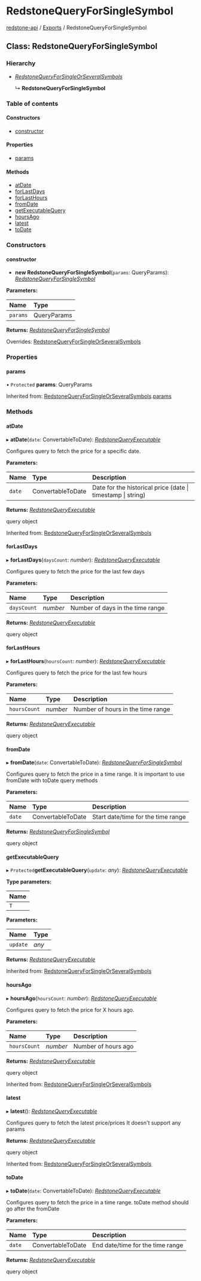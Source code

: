 # RedstoneQueryForSingleSymbol

[redstone-api](https://github.com/redstone-finance/redstone-docs/tree/e56f4e97ffe8229804276eb19e84c082fe4e179e/fluent-interface/README.md) / [Exports](https://github.com/redstone-finance/redstone-docs/tree/e56f4e97ffe8229804276eb19e84c082fe4e179e/fluent-interface/modules.md) / RedstoneQueryForSingleSymbol

## Class: RedstoneQueryForSingleSymbol

### Hierarchy

* [_RedstoneQueryForSingleOrSeveralSymbols_](redstonequeryforsingleorseveralsymbols.md)

  ↳ **RedstoneQueryForSingleSymbol**

### Table of contents

#### Constructors

* [constructor](redstonequeryforsinglesymbol.md#constructor)

#### Properties

* [params](redstonequeryforsinglesymbol.md#params)

#### Methods

* [atDate](redstonequeryforsinglesymbol.md#atdate)
* [forLastDays](redstonequeryforsinglesymbol.md#forlastdays)
* [forLastHours](redstonequeryforsinglesymbol.md#forlasthours)
* [fromDate](redstonequeryforsinglesymbol.md#fromdate)
* [getExecutableQuery](redstonequeryforsinglesymbol.md#getexecutablequery)
* [hoursAgo](redstonequeryforsinglesymbol.md#hoursago)
* [latest](redstonequeryforsinglesymbol.md#latest)
* [toDate](redstonequeryforsinglesymbol.md#todate)

### Constructors

#### constructor

* **new RedstoneQueryForSingleSymbol**\(`params`: QueryParams\): [_RedstoneQueryForSingleSymbol_](redstonequeryforsinglesymbol.md)

**Parameters:**

| Name | Type |
| :--- | :--- |
| `params` | QueryParams |

**Returns:** [_RedstoneQueryForSingleSymbol_](redstonequeryforsinglesymbol.md)

Overrides: [RedstoneQueryForSingleOrSeveralSymbols](redstonequeryforsingleorseveralsymbols.md)

### Properties

#### params

• `Protected` **params**: QueryParams

Inherited from: [RedstoneQueryForSingleOrSeveralSymbols](redstonequeryforsingleorseveralsymbols.md).[params](redstonequeryforsingleorseveralsymbols.md#params)

### Methods

#### atDate

▸ **atDate**\(`date`: ConvertableToDate\): [_RedstoneQueryExecutable_](redstonequeryexecutable.md)

Configures query to fetch the price for a specific date.

**Parameters:**

| Name | Type | Description |
| :--- | :--- | :--- |
| `date` | ConvertableToDate | Date for the historical price \(date \| timestamp \| string\) |

**Returns:** [_RedstoneQueryExecutable_](redstonequeryexecutable.md)

query object

Inherited from: [RedstoneQueryForSingleOrSeveralSymbols](redstonequeryforsingleorseveralsymbols.md)

#### forLastDays

▸ **forLastDays**\(`daysCount`: _number_\): [_RedstoneQueryExecutable_](redstonequeryexecutable.md)

Configures query to fetch the price for the last few days

**Parameters:**

| Name | Type | Description |
| :--- | :--- | :--- |
| `daysCount` | _number_ | Number of days in the time range |

**Returns:** [_RedstoneQueryExecutable_](redstonequeryexecutable.md)

query object

#### forLastHours

▸ **forLastHours**\(`hoursCount`: _number_\): [_RedstoneQueryExecutable_](redstonequeryexecutable.md)

Configures query to fetch the price for the last few hours

**Parameters:**

| Name | Type | Description |
| :--- | :--- | :--- |
| `hoursCount` | _number_ | Number of hours in the time range |

**Returns:** [_RedstoneQueryExecutable_](redstonequeryexecutable.md)

query object

#### fromDate

▸ **fromDate**\(`date`: ConvertableToDate\): [_RedstoneQueryForSingleSymbol_](redstonequeryforsinglesymbol.md)

Configures query to fetch the price in a time range. It is important to use fromDate with toDate query methods

**Parameters:**

| Name | Type | Description |
| :--- | :--- | :--- |
| `date` | ConvertableToDate | Start date/time for the time range |

**Returns:** [_RedstoneQueryForSingleSymbol_](redstonequeryforsinglesymbol.md)

query object

#### getExecutableQuery

▸ `Protected`**getExecutableQuery**\(`update`: _any_\): [_RedstoneQueryExecutable_](redstonequeryexecutable.md)

**Type parameters:**

| Name |
| :--- |
| `T` |

**Parameters:**

| Name | Type |
| :--- | :--- |
| `update` | _any_ |

**Returns:** [_RedstoneQueryExecutable_](redstonequeryexecutable.md)

Inherited from: [RedstoneQueryForSingleOrSeveralSymbols](redstonequeryforsingleorseveralsymbols.md)

#### hoursAgo

▸ **hoursAgo**\(`hoursCount`: _number_\): [_RedstoneQueryExecutable_](redstonequeryexecutable.md)

Configures query to fetch the price for X hours ago.

**Parameters:**

| Name | Type | Description |
| :--- | :--- | :--- |
| `hoursCount` | _number_ | Number of hours ago |

**Returns:** [_RedstoneQueryExecutable_](redstonequeryexecutable.md)

query object

Inherited from: [RedstoneQueryForSingleOrSeveralSymbols](redstonequeryforsingleorseveralsymbols.md)

#### latest

▸ **latest**\(\): [_RedstoneQueryExecutable_](redstonequeryexecutable.md)

Configures query to fetch the latest price/prices It doesn't support any params

**Returns:** [_RedstoneQueryExecutable_](redstonequeryexecutable.md)

query object

Inherited from: [RedstoneQueryForSingleOrSeveralSymbols](redstonequeryforsingleorseveralsymbols.md)

#### toDate

▸ **toDate**\(`date`: ConvertableToDate\): [_RedstoneQueryExecutable_](redstonequeryexecutable.md)

Configures query to fetch the price in a time range. toDate method should go after the fromDate

**Parameters:**

| Name | Type | Description |
| :--- | :--- | :--- |
| `date` | ConvertableToDate | End date/time for the time range |

**Returns:** [_RedstoneQueryExecutable_](redstonequeryexecutable.md)

query object


